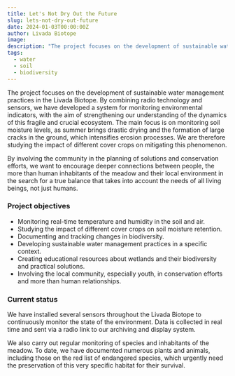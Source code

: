 ```yaml
---
title: Let's Not Dry Out the Future
slug: lets-not-dry-out-future
date: 2024-01-03T00:00:00Z
author: Livada Biotope
image: 
description: "The project focuses on the development of sustainable water management practices in the Livada Biotope."
tags:
  - water
  - soil
  - biodiversity
---
```


The project focuses on the development of sustainable water management practices in the Livada Biotope. By combining radio technology and sensors, we have developed a system for monitoring environmental indicators, with the aim of strengthening our understanding of the dynamics of this fragile and crucial ecosystem. The main focus is on monitoring soil moisture levels, as summer brings drastic drying and the formation of large cracks in the ground, which intensifies erosion processes. We are therefore studying the impact of different cover crops on mitigating this phenomenon.

By involving the community in the planning of solutions and conservation efforts, we want to encourage deeper connections between people, the more than human inhabitants of the meadow and their local environment in the search for a true balance that takes into account the needs of all living beings, not just humans.

### Project objectives

* Monitoring real-time temperature and humidity in the soil and air.
* Studying the impact of different cover crops on soil moisture retention.
* Documenting and tracking changes in biodiversity.
* Developing sustainable water management practices in a specific context.
* Creating educational resources about wetlands and their biodiversity and practical solutions.
* Involving the local community, especially youth, in conservation efforts and more than human relationships.

### Current status

We have installed several sensors throughout the Livada Biotope to continuously monitor the state of the environment. Data is collected in real time and sent via a radio link to our archiving and display system.

We also carry out regular monitoring of species and inhabitants of the meadow. To date, we have documented numerous plants and animals, including those on the red list of endangered species, which urgently need the preservation of this very specific habitat for their survival.
